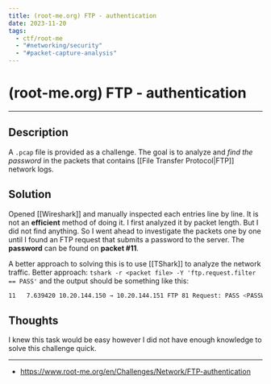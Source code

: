 ```yaml
---
title: (root-me.org) FTP - authentication
date: 2023-11-20
tags:
  - ctf/root-me
  - "#networking/security"
  - "#packet-capture-analysis"
---
```



# (root-me.org) FTP - authentication

---

## Description

A `.pcap` file is provided as a challenge. The goal is to analyze and *find the password* in the packets that contains [[File Transfer Protocol|FTP]] network logs.

## Solution

Opened [[Wireshark]] and manually inspected each entries line by line. It is not an **efficient** method of doing it. I first analyzed it by packet length. But I did not find anything. So I went ahead to investigate the packets one by one until I found an FTP request that submits a password to the server. The **password** can be found on **packet #11**.

A better approach to solving this is to use [[TShark]] to analyze the network traffic.
Better approach: `tshark -r <packet file> -Y 'ftp.request.filter == PASS'` and the output should be something like this:

```sh
11   7.639420 10.20.144.150 → 10.20.144.151 FTP 81 Request: PASS <PASSWORD>
```

## Thoughts

I knew this task would be easy however I did not have enough knowledge to solve this challenge quick.

---

- https://www.root-me.org/en/Challenges/Network/FTP-authentication
